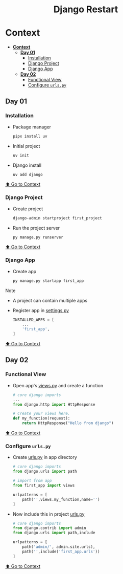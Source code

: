 <div align="center">
<h1>Django Restart</h1>
</div>

# **Context**
- [**Context**](#context)
  - [**Day 01**](#day-01)
    - [Installation](#installation)
    - [Django Project](#django-project)
    - [Django App](#django-app)
  - [**Day 02**](#day-02)
    - [Functional View](#functional-view)
    - [Configure `urls.py`](#configure-urlspy)

## **Day 01**

### Installation

- Package manager

  ```sh
  pipx install uv
  ```

- Initial project

  ```sh
  uv init
  ```

- Django install

  ```sh
  uv add django
  ```

[⬆️ Go to Context](#context)

### Django Project

- Create project

  ```sh
  django-admin startproject first_project
  ```

- Run the project server

  ```sh
  py manage.py runserver
  ```

[⬆️ Go to Context](#context)

### Django App

- Create app

  ```sh
  py manage.py startapp first_app
  ```

> [!NOTE]
>
> - A project can contain multiple apps

- Register app in [settings.py](./Day%2001/first_project/settings.py)

  ```py
  INSTALLED_APPS = [
      ...
      'first_app',
  ]
  ```

[⬆️ Go to Context](#context)

## **Day 02**

### Functional View

- Open app's [views.py](./Day%2002/first_app/views.py) and create a function

  ```py
  # core django imports
  ...
  from django.http import HttpResponse

  # Create your views here.
  def my_function(request):
      return HttpResponse("Hello from django")
  ```

[⬆️ Go to Context](#context)

### Configure `urls.py`

- Create [urls.py](./Day%2002/first_app/urls.py) in app directory

  ```py
  # core django imports
  from django.urls import path

  # import from app
  from first_app import views

  urlpatterns = [
      path('',views.my_function,name='')
  ]
  ```

- Now include this in project [urls.py](./Day%2002/first_project/urls.py)

  ```py
  # core django imports
  from django.contrib import admin
  from django.urls import path,include

  urlpatterns = [
      path('admin/', admin.site.urls),
      path('',include('first_app.urls'))
  ]
  ```

[⬆️ Go to Context](#context)
